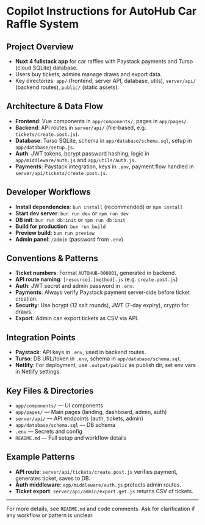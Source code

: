 # Copilot Instructions for AutoHub Car Raffle System

## Project Overview
- **Nuxt 4 fullstack app** for car raffles with Paystack payments and Turso (cloud SQLite) database.
- Users buy tickets, admins manage draws and export data.
- Key directories: `app/` (frontend, server API, database, utils), `server/api/` (backend routes), `public/` (static assets).

## Architecture & Data Flow
- **Frontend**: Vue components in `app/components/`, pages in `app/pages/`.
- **Backend**: API routes in `server/api/` (file-based, e.g. `tickets/create.post.js`).
- **Database**: Turso SQLite, schema in `app/database/schema.sql`, setup in `app/database/setup.js`.
- **Auth**: JWT tokens, bcrypt password hashing, logic in `app/middleware/auth.js` and `app/utils/auth.js`.
- **Payments**: Paystack integration, keys in `.env`, payment flow handled in `server/api/tickets/create.post.js`.

## Developer Workflows
- **Install dependencies**: `bun install` (recommended) or `npm install`
- **Start dev server**: `bun run dev` or `npm run dev`
- **DB init**: `bun run db:init` or `npm run db:init`
- **Build for production**: `bun run build`
- **Preview build**: `bun run preview`
- **Admin panel**: `/admin` (password from `.env`)

## Conventions & Patterns
- **Ticket numbers**: Format `AUTOHUB-000001`, generated in backend.
- **API route naming**: `[resource].[method].js` (e.g. `create.post.js`)
- **Auth**: JWT secret and admin password in `.env`.
- **Payments**: Always verify Paystack payment server-side before ticket creation.
- **Security**: Use bcrypt (12 salt rounds), JWT (7-day expiry), crypto for draws.
- **Export**: Admin can export tickets as CSV via API.

## Integration Points
- **Paystack**: API keys in `.env`, used in backend routes.
- **Turso**: DB URL/token in `.env`, schema in `app/database/schema.sql`.
- **Netlify**: For deployment, use `.output/public` as publish dir, set env vars in Netlify settings.

## Key Files & Directories
- `app/components/` — UI components
- `app/pages/` — Main pages (landing, dashboard, admin, auth)
- `server/api/` — API endpoints (auth, tickets, admin)
- `app/database/schema.sql` — DB schema
- `.env` — Secrets and config
- `README.md` — Full setup and workflow details

## Example Patterns
- **API route**: `server/api/tickets/create.post.js` verifies payment, generates ticket, saves to DB.
- **Auth middleware**: `app/middleware/auth.js` protects admin routes.
- **Ticket export**: `server/api/admin/export.get.js` returns CSV of tickets.

---
For more details, see `README.md` and code comments. Ask for clarification if any workflow or pattern is unclear.
